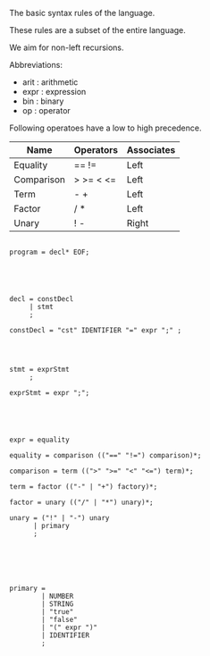 The basic syntax rules of the language.

These rules are a subset of the entire language.

We aim for non-left recursions.

Abbreviations:
- arit : arithmetic
- expr : expression
- bin  : binary
- op   : operator

Following operatoes have a low to high precedence.

Name       | Operators | Associates
-----------|-----------|-------------
Equality   | == !=     | Left
Comparison | > >= < <= | Left
Term       | - +       | Left
Factor     | / *       | Left
Unary      | ! -       | Right

```ebnf

program = decl* EOF;





decl = constDecl
     | stmt
     ;

constDecl = "cst" IDENTIFIER "=" expr ";" ;




stmt = exprStmt
     ;

exprStmt = expr ";";





expr = equality

equality = comparison (("==" "!=") comparison)*;

comparison = term ((">" ">=" "<" "<=") term)*;

term = factor (("-" | "+") factory)*;

factor = unary (("/" | "*") unary)*;

unary = ("!" | "-") unary
      | primary
      ;






primary =
        | NUMBER
        | STRING 
        | "true"
        | "false"
        | "(" expr ")"
        | IDENTIFIER
        ;
```
